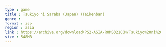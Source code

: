 ```yaml
---
type : game
title : Tsukiyo ni Saraba (Japan) (Taikenban)
genre : 
format : iso
region : asia
link : https://archive.org/download/PS2-ASIA-ROMS321COM/Tsukiyo%20ni%20Saraba%20%28Japan%29%20%28Taikenban%29.7z
size : 548MB
---
```

